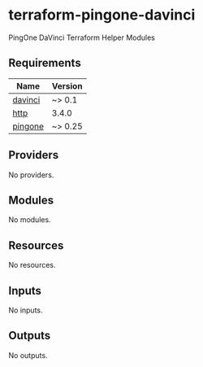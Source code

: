 # terraform-pingone-davinci
PingOne DaVinci Terraform Helper Modules

<!-- BEGIN_TF_DOCS -->
## Requirements

| Name | Version |
|------|---------|
| <a name="requirement_davinci"></a> [davinci](#requirement\_davinci) | ~> 0.1 |
| <a name="requirement_http"></a> [http](#requirement\_http) | 3.4.0 |
| <a name="requirement_pingone"></a> [pingone](#requirement\_pingone) | ~> 0.25 |

## Providers

No providers.

## Modules

No modules.

## Resources

No resources.

## Inputs

No inputs.

## Outputs

No outputs.
<!-- END_TF_DOCS -->